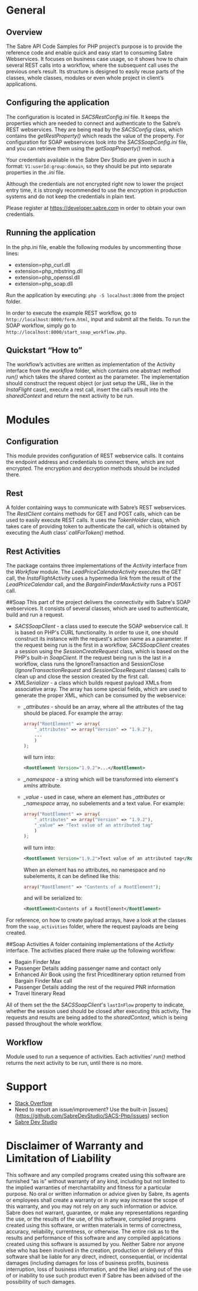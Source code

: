 # General
## Overview
The Sabre API Code Samples for PHP project’s purpose is to provide the reference code and enable quick and easy start to consuming Sabre Webservices. It focuses on business case usage, so it shows how to chain several REST calls into a workflow, where the subsequent call uses the previous one’s result. Its structure is designed to easily reuse parts of the classes, whole classes, modules or even whole project in client’s applications.
## Configuring the application
The configuration is located in *SACSRestConfig.ini* file. It keeps the properties which are needed to connect and authenticate to the Sabre’s REST webservices. They are being read by the *SACSConfig* class, which contains the *getRestProperty()* which reads the value of the property. For configuration for SOAP webservices look into the *SACSSoapConfig.ini* file, and you can retrieve them using the *getSoapProperty()* method.

Your credentials available in the Sabre Dev Studio are given in such a format: `V1:userId:group:domain`, so they should be put into separate properties in the *.ini* file. 

Although the credentials are not encrypted right now to lower the project entry time, it is strongly recommended to use the encryption in production systems and do not keep the credentials in plain text.

Please register at https://developer.sabre.com in order to obtain your own credentials.

## Running the application
In the php.ini file, enable the following modules by uncommenting those lines:

- extension=php_curl.dll
- extension=php_mbstring.dll
- extension=php_openssl.dll
- extension=php_soap.dll

Run the application by executing:
`php -S localhost:8000`
from the project folder.

In order to execute the example REST workflow, go to `http://localhost:8000/form.html`, input and submit all the fields.
To run the SOAP workflow, simply go to `http://localhost:8000/start_soap_workflow.php`.
## Quickstart “How to”
The workflow’s activities are written as implementation of the Activity interface from the *workflow* folder, which contains one abstract method *run()* which takes the shared context as the parameter. The implementation should construct the request object (or just setup the URL, like in the *InstaFlight* case), execute a rest call, insert the call’s result into the *sharedContext* and return the next activity to be run.

# Modules
## Configuration
This module provides configuration of REST webservice calls. It contains the endpoint address and credentials to connect there, which are not encrypted. The encryption and decryption methods should be included there.

## Rest
A folder containing ways to communicate with Sabre’s REST webservices. The *RestClient* contains methods for GET and POST calls, which can be used to easily execute REST calls. It uses the *TokenHolder* class, which takes care of providing token to authenticate the call, which is obtained by executing the *Auth* class’ *callForToken()* method.

## Rest Activities
The package contains three implementations of the *Activity* interface from the *Workflow* module. The *LeadPriceCalendarActivity* executes the GET call, the *InstaFlightActivity* uses a hypermedia link from the result of the *LeadPriceCalendar* call, and the *BargainFinderMaxActivity* runs a POST call.

##Soap
This part of the project delivers the connectivity with Sabre's SOAP webservices. It consists of several classes, which are used to authenticate, build and run a request.

- *SACSSoapClient* - a class used to execute the SOAP webservice call. It is based on PHP's CURL functionality. In order to use it, one should construct its instance with the request's action name as a parameter. If the request being run is the first in a workflow, *SACSSoapClient* creates a session using the *SessionCreateRequest* class, which is based on the PHP's built-in *SoapClient*. If the request being run is the last in a workflow, class runs the IgnoreTransaction and SessionClose (*IgnoreTransactionRequest* and *SessionCloseRequest* classes) calls to clean up and close the session created by the first call.
- *XMLSerializer* - a class which builds request payload XMLs from associative array. The array has some special fields, which are used to generate the proper XML, which can be consumed by the webservice:
    - *_attributes* - should be an array, where all the attributes of the tag should be placed. For example the array:

        ```php
        array("RootElement" => array(
            "_attributes" => array("Version" => "1.9.2"),
            ...
            )
        );
        ```

        will turn into:

        ```xml
        <RootElement Version="1.9.2">...</RootElement>
        ```

    - *_namespace* - a string which will be transformed into element's *xmlns* attribute.
    - *_value* - used in case, where an element has *_attributes* or *_namespace* array, no subelements and a text value. For example:
    
        ```php
        array("RootElement" => array(
            "_attributes" => array("Version" => "1.9.2"),
            "_value" => "Text value of an attributed tag"
            )
        );
        ```

        will turn into:

        ```xml
        <RootElement Version="1.9.2">Text value of an attributed tag</RootElement>
        ```

        When an element has no attributes, no namespace and no subelements, it can be defined like this:

        ```php
        array("RootElement" => "Contents of a RootElement");
        ```

        and will be serialized to:

        ```xml
        <RootElement>Contents of a RootElement</RootElement>
        ```

For reference, on how to create payload arrays, have a look at the classes from the `soap_activities` folder, where the request payloads are being created.

##Soap Activities
A folder containing implementations of the *Activity* interface. The activities placed there make up the following workflow:

- Bagain Finder Max
- Passenger Details adding passenger name and contact only
- Enhanced Air Book using the first PricedItinerary option returned from Bargain Finder Max call
- Passenger Details adding the rest of the required PNR information
- Travel Itinerary Read

All of them set the the *SACSSoapClient*'s `lastInFlow` property to indicate, whether the session used should be closed after executing this activity. The requests and results are being added to the *sharedContext*, which is being passed throughout the whole workflow.

## Workflow
Module used to run a sequence of activities. Each activities’ *run()* method returns the next activity to be run, until there is no more.

# Support

- [Stack Overflow](http://stackoverflow.com/questions/tagged/sabre "Stack Overflow")
- Need to report an issue/improvement? Use the built-in [issues] (https://github.com/SabreDevStudio/SACS-Php/issues) section
- [Sabre Dev Studio](https://developer.sabre.com/)

# Disclaimer of Warranty and Limitation of Liability
This software and any compiled programs created using this software are furnished “as is” without warranty of any kind, including but not limited to the implied warranties of merchantability and fitness for a particular purpose. No oral or written information or advice given by Sabre, its agents or employees shall create a warranty or in any way increase the scope of this warranty, and you may not rely on any such information or advice. Sabre does not warrant, guarantee, or make any representations regarding the use, or the results of the use, of this software, compiled programs created using this software, or written materials in terms of correctness, accuracy, reliability, currentness, or otherwise. The entire risk as to the results and performance of this software and any compiled applications created using this software is assumed by you. Neither Sabre nor anyone else who has been involved in the creation, production or delivery of this software shall be liable for any direct, indirect, consequential, or incidental damages (including damages for loss of business profits, business interruption, loss of business information, and the like) arising out of the use of or inability to use such product even if Sabre has been advised of the possibility of such damages.

